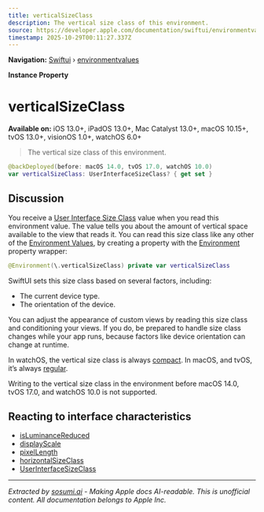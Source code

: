 ```yaml
---
title: verticalSizeClass
description: The vertical size class of this environment.
source: https://developer.apple.com/documentation/swiftui/environmentvalues/verticalsizeclass
timestamp: 2025-10-29T00:11:27.337Z
---
```


**Navigation:** [Swiftui](/documentation/swiftui) › [environmentvalues](/documentation/swiftui/environmentvalues)

**Instance Property**

# verticalSizeClass

**Available on:** iOS 13.0+, iPadOS 13.0+, Mac Catalyst 13.0+, macOS 10.15+, tvOS 13.0+, visionOS 1.0+, watchOS 6.0+

> The vertical size class of this environment.

```swift
@backDeployed(before: macOS 14.0, tvOS 17.0, watchOS 10.0)
var verticalSizeClass: UserInterfaceSizeClass? { get set }
```

## Discussion

You receive a [User Interface Size Class](/documentation/swiftui/userinterfacesizeclass) value when you read this environment value. The value tells you about the amount of vertical space available to the view that reads it. You can read this size class like any other of the [Environment Values](/documentation/swiftui/environmentvalues), by creating a property with the [Environment](/documentation/swiftui/environment) property wrapper:

```swift
@Environment(\.verticalSizeClass) private var verticalSizeClass
```

SwiftUI sets this size class based on several factors, including:

- The current device type.
- The orientation of the device.

You can adjust the appearance of custom views by reading this size class and conditioning your views. If you do, be prepared to handle size class changes while your app runs, because factors like device orientation can change at runtime.

In watchOS, the vertical size class is always [compact](/documentation/swiftui/userinterfacesizeclass/compact). In macOS, and tvOS, it’s always [regular](/documentation/swiftui/userinterfacesizeclass/regular).

Writing to the vertical size class in the environment before macOS 14.0, tvOS 17.0, and watchOS 10.0 is not supported.

## Reacting to interface characteristics

- [isLuminanceReduced](/documentation/swiftui/environmentvalues/isluminancereduced)
- [displayScale](/documentation/swiftui/environmentvalues/displayscale)
- [pixelLength](/documentation/swiftui/environmentvalues/pixellength)
- [horizontalSizeClass](/documentation/swiftui/environmentvalues/horizontalsizeclass)
- [UserInterfaceSizeClass](/documentation/swiftui/userinterfacesizeclass)

---

*Extracted by [sosumi.ai](https://sosumi.ai) - Making Apple docs AI-readable.*
*This is unofficial content. All documentation belongs to Apple Inc.*

